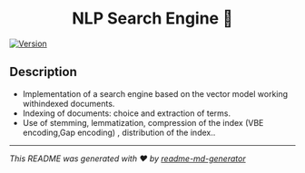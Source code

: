 <h1 align="center">NLP Search Engine 👋</h1>
<p>
  <a href="https://www.npmjs.com/package/projects" target="_blank">
    <img alt="Version" src="https://img.shields.io/npm/v/projects.svg">
  </a>
</p>

## Description
* Implementation of a search engine based on the vector model working withindexed documents.
* Indexing of documents: choice and extraction of terms.
* Use of stemming, lemmatization, compression of the index (VBE encoding,Gap encoding) , distribution of the index..

***
_This README was generated with ❤️ by [readme-md-generator](https://github.com/kefranabg/readme-md-generator)_
